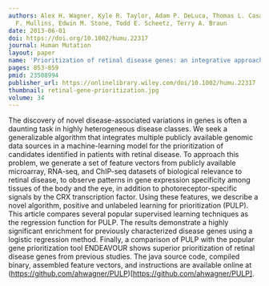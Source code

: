```yaml
---
authors: Alex H. Wagner, Kyle R. Taylor, Adam P. DeLuca, Thomas L. Casavant, Robert
  F. Mullins, Edwin M. Stone, Todd E. Scheetz, Terry A. Braun
date: 2013-06-01
doi: https://doi.org/10.1002/humu.22317
journal: Human Mutation
layout: paper
name: 'Prioritization of retinal disease genes: an integrative approach'
pages: 853-859
pmid: 23508994
publisher_url: https://onlinelibrary.wiley.com/doi/10.1002/humu.22317
thumbnail: retinal-gene-prioritization.jpg
volume: 34
---
```

The discovery of novel disease-associated variations in genes is often a daunting task in highly heterogeneous disease classes. We seek a generalizable algorithm that integrates multiple publicly available genomic data sources in a machine-learning model for the prioritization of candidates identified in patients with retinal disease. To approach this problem, we generate a set of feature vectors from publicly available microarray, RNA-seq, and ChIP-seq datasets of biological relevance to retinal disease, to observe patterns in gene expression specificity among tissues of the body and the eye, in addition to photoreceptor-specific signals by the CRX transcription factor. Using these features, we describe a novel algorithm, positive and unlabeled learning for prioritization (PULP). This article compares several popular supervised learning techniques as the regression function for PULP. The results demonstrate a highly significant enrichment for previously characterized disease genes using a logistic regression method. Finally, a comparison of PULP with the popular gene prioritization tool ENDEAVOUR shows superior prioritization of retinal disease genes from previous studies. The java source code, compiled binary, assembled feature vectors, and instructions are available online at (https://github.com/ahwagner/PULP)[https://github.com/ahwagner/PULP].

